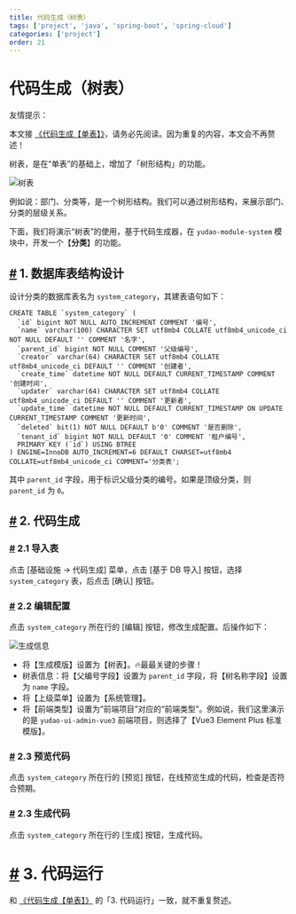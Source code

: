 ```yaml
---
title: 代码生成（树表）
tags: ['project', 'java', 'spring-boot', 'spring-cloud']
categories: ['project']
order: 21
---
```

# 代码生成（树表）

友情提示：

 本文接 [《代码生成【单表】》](/new-feature/)，请务必先阅读。因为重复的内容，本文会不再赘述！

 树表，是在“单表”的基础上，增加了「树形结构」的功能。

 ![树表](https://cloud.iocoder.cn/img/%E4%BB%A3%E7%A0%81%E7%94%9F%E6%88%90/%E6%A0%91%E8%A1%A8/%E6%A0%91%E8%A1%A8.png)

 例如说：部门、分类等，是一个树形结构。我们可以通过树形结构，来展示部门、分类的层级关系。

 下面，我们将演示“树表”的使用，基于代码生成器，在 `yudao-module-system` 模块中，开发一个【**分类**】的功能。

 ## [#](#_1-数据库表结构设计) 1. 数据库表结构设计

 设计分类的数据库表名为 `system_category`，其建表语句如下：

 
```
CREATE TABLE `system_category` (
  `id` bigint NOT NULL AUTO_INCREMENT COMMENT '编号',
  `name` varchar(100) CHARACTER SET utf8mb4 COLLATE utf8mb4_unicode_ci NOT NULL DEFAULT '' COMMENT '名字',
  `parent_id` bigint NOT NULL COMMENT '父级编号',
  `creator` varchar(64) CHARACTER SET utf8mb4 COLLATE utf8mb4_unicode_ci DEFAULT '' COMMENT '创建者',
  `create_time` datetime NOT NULL DEFAULT CURRENT_TIMESTAMP COMMENT '创建时间',
  `updater` varchar(64) CHARACTER SET utf8mb4 COLLATE utf8mb4_unicode_ci DEFAULT '' COMMENT '更新者',
  `update_time` datetime NOT NULL DEFAULT CURRENT_TIMESTAMP ON UPDATE CURRENT_TIMESTAMP COMMENT '更新时间',
  `deleted` bit(1) NOT NULL DEFAULT b'0' COMMENT '是否删除',
  `tenant_id` bigint NOT NULL DEFAULT '0' COMMENT '租户编号',
  PRIMARY KEY (`id`) USING BTREE
) ENGINE=InnoDB AUTO_INCREMENT=6 DEFAULT CHARSET=utf8mb4 COLLATE=utf8mb4_unicode_ci COMMENT='分类表';

```
其中 `parent_id` 字段，用于标识父级分类的编号。如果是顶级分类，则 `parent_id` 为 `0`。

 ## [#](#_2-代码生成) 2. 代码生成

 ### [#](#_2-1-导入表) 2.1 导入表

 点击 [基础设施 -> 代码生成] 菜单，点击 [基于 DB 导入] 按钮，选择 `system_category` 表，后点击 [确认] 按钮。

 ### [#](#_2-2-编辑配置) 2.2 编辑配置

 点击 `system_category` 所在行的 [编辑] 按钮，修改生成配置。后操作如下：

 ![生成信息](https://cloud.iocoder.cn/img/%E4%BB%A3%E7%A0%81%E7%94%9F%E6%88%90/%E6%A0%91%E8%A1%A8/%E7%94%9F%E6%88%90%E4%BF%A1%E6%81%AF.png)

 * 将【生成模版】设置为【树表】。🔥最最关键的步骤！
* 树表信息：将【父编号字段】设置为 `parent_id` 字段，将【树名称字段】设置为 `name` 字段。
* 将【上级菜单】设置为【系统管理】。
* 将【前端类型】设置为“前端项目”对应的“前端类型”。例如说，我们这里演示的是 `yudao-ui-admin-vue3` 前端项目，则选择了【Vue3 Element Plus 标准模版】。

 ### [#](#_2-3-预览代码) 2.3 预览代码

 点击 `system_category` 所在行的 [预览] 按钮，在线预览生成的代码，检查是否符合预期。

 ### [#](#_2-3-生成代码) 2.3 生成代码

 点击 `system_category` 所在行的 [生成] 按钮，生成代码。

 # [#](#_3-代码运行) 3. 代码运行

 和 [《代码生成【单表】》](/new-feature/) 的「3. 代码运行」一致，就不重复赘述。

